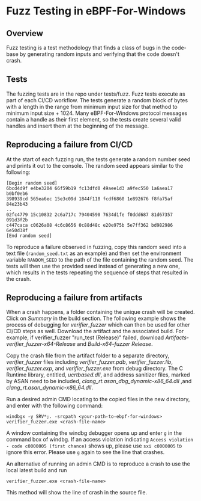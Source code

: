 # Fuzz Testing in eBPF-For-Windows

## Overview
Fuzz testing is a test methodology that finds a class of bugs in the code-base
by generating random inputs and verifying that the code doesn't crash.

## Tests
The fuzzing tests are in the repo under tests/fuzz. Fuzz tests execute as part
of each CI/CD workflow. The tests generate a random block of bytes with a
length in the range from minimum input size for that method to minimum input
size + 1024. Many eBPF-For-Windows protocol messages contain a handle as their
first element, so the tests create several valid handles and insert them at
the beginning of the message.

## Reproducing a failure from CI/CD
At the start of each fuzzing run, the tests generate a random number seed and
prints it out to the console. The random seed appears similar to the following:
```
[Begin random seed]
6bcd4d9f e4be3204 66f59b19 fc13dfd0 49aee1d3 a9fec550 1a6aea17 b0bf0eb6
398939cd 565ea6ec 15e3c09d 1844f118 fcdf6860 1e892676 f8fa75af 84e23b43
..
02fc4779 15c10832 2c6a717c 79404590 7634d1fe f0ddd687 81d67357 091d3f2b
c447caca c0626a08 4c6c8656 0c88d48c e20e975b 5e7ff362 bd982986 6e50d38f
[End random seed]
```

To reproduce a failure observed in fuzzing, copy this random seed into a text
file (```random_seed.txt``` as an example) and then set the environment variable
```RANDOM_SEED``` to the path of the file containing the random seed. The tests
will then use the provided seed instead of generating a new one, which results
in the tests repeating the sequence of steps that resulted in the crash.

## Reproducing a failure from artifacts
When a crash happens, a folder containing the unique crash will be created. Click on *Summary* in the build section. The following example shows the process of debugging for *verifier_fuzzer* which can then be used for other CI/CD steps as well.
Download the artifact and the associated build.  For example, if verifier_fuzzer "run_test (Release)" failed, download *Artifacts-verifier_fuzzer-x64-Release* and *Build-x64-fuzzer Release*.

Copy the crash file from the artifact folder to a separate directory,  *verifier_fuzzer* files including *verifier_fuzzer.pdb*, *verifier_fuzzer.lib*, *verifier_fuzzer.exp*, and *verifier_fuzzer.exe* from debug directory. The C Runtime library, entitled, *ucrtbased.dll*, and address sanitizer files, marked by ASAN need to be included, *clang_rt.asan_dbg_dynamic-x86_64.dll* ,and *clang_rt.asan_dynamic-x86_64.dll*.

Run a desired admin CMD locating to the copied files in the new directory, and enter with the following command:
```
windbgx -y SRV*;. -srcpath <your-path-to-ebpf-for-windows> verifier_fuzzer.exe <crash-file-name>
```
A window containing the windbg debugger opens up and enter ```g``` in the command box of windbg. If an access violation indicating ```Access violation - code c0000005 (first chance)``` shows up, please use ```sxi c0000005``` to ignore this error. Please use ```g``` again to see the line that crashes.

An alternative of running an admin CMD is to reproduce a crash to use the local latest build and run
```
verifier_fuzzer.exe <crash-file-name>
```
This method will show the line of crash in the source file.